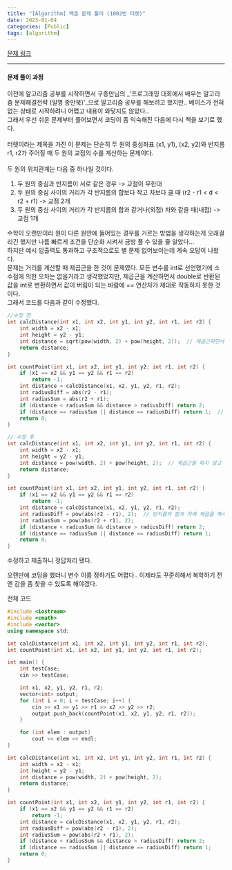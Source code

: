 ```yaml
---
title: "[Algorithm] 백준 문제 풀이 (1002번 터렛)"
date: 2023-01-04
categories: [Public]
tags: [algorithm]
---
```


[문제 링크](https://www.acmicpc.net/problem/1002 "터렛")

---

#### 문제 풀이 과정

이전에 알고리즘 공부를 시작하면서 구종만님의 _'프로그래밍 대회에서 배우는 알고리즘 문제해결전략 (일명 종만북)'_으로 알고리즘 공부를 해보려고 했지만.. 베이스가 전혀 없는 상태로 시작하려니 어렵고 내용이 와닿지도 않았다..<br>
그래서 우선 쉬운 문제부터 풀어보면서 코딩이 좀 익숙해진 다음에 다시 책을 보기로 했다.<br>
<br>
터렛이라는 제목을 가진 이 문제는 단순히 두 원의 중심좌표 (x1, y1), (x2, y2)와 반지름 r1, r2가 주어질 때 두 원의 교점의 수를 계산하는 문제이다.<br>
<br>두 원의 위치관계는 다음 중 하나일 것이다.<br>
1. 두 원의 중심과 반지름이 서로 같은 경우 -> 교점이 무한대
2. 두 원의 중심 사이의 거리가 각 반지름의 합보다 작고 차보다 클 때 (r2 - r1 < d < r2 + r1) -> 교점 2개
3. 두 원의 중심 사이의 거리가 각 반지름의 합과 같거나(외접) 차와 같을 때(내접) -> 교점 1개

 수학이 오랜만이라 원이 다른 원안에 들어있는 경우를 거르는 방법을 생각하는게 오래걸리긴 했지만 나름 빠르게 조건을 단순화 시켜서 금방 풀 수 있을 줄 알았다...<br>
 하지만 예시 입출력도 통과하고 구조적으로도 별 문제 없어보이는데 계속 오답이 나왔다. <br>
 문제는 거리를 계산할 때 제곱근을 한 것이 문제였다. 모든 변수를 int로 선언했기에 소수점에 의한 오차는 없을거라고 생각했었지만, 제곱근을 계산하면서 double로 반환된 값을 int로 변환하면서 값이 버림이 되는 바람에 == 연산자가 제대로 작동하지 못한 것이다.<br>
그래서 코드를 다음과 같이 수정했다.<br>
~~~cpp
//수정 전
int calcDistance(int x1, int x2, int y1, int y2, int r1, int r2) {
	int width = x2 - x1;
	int height = y2 - y1;
	int distance = sqrt(pow(width, 2) + pow(height, 2));  // 제곱근하면서 double형이 int형으로 강제 변환
	return distance;
}

int countPoint(int x1, int x2, int y1, int y2, int r1, int r2) {
	if (x1 == x2 && y1 == y2 && r1 == r2)
		return -1;
	int distance = calcDistance(x1, x2, y1, y2, r1, r2);
	int radiusDiff = abs(r2 - r1);
	int radiusSum = abs(r2 + r1);
	if (distance < radiusSum && distance > radiusDiff) return 2;
	if (distance == radiusSum || distance == radiusDiff) return 1;  // distance는 값이 버림됐었기에 값이 정확하지 않을 수 있음
	return 0;
}

// 수정 후
int calcDistance(int x1, int x2, int y1, int y2, int r1, int r2) {
	int width = x2 - x1;
	int height = y2 - y1;
	int distance = pow(width, 2) + pow(height, 2);  // 제곱근을 하지 않고
	return distance;
}

int countPoint(int x1, int x2, int y1, int y2, int r1, int r2) {
	if (x1 == x2 && y1 == y2 && r1 == r2)
		return -1;
	int distance = calcDistance(x1, x2, y1, y2, r1, r2);
	int radiusDiff = pow(abs(r2 - r1), 2);  // 반지름의 합과 차에 제곱을 해서 비교함
	int radiusSum = pow(abs(r2 + r1), 2);
	if (distance < radiusSum && distance > radiusDiff) return 2;
	if (distance == radiusSum || distance == radiusDiff) return 1;
	return 0;
}
~~~
수정하고 제출하니 정답처리 됐다.<br>

 오랜만에 코딩을 했더니 변수 이름 정하기도 어렵다.. 이제라도 꾸준히해서 복학하기 전엔 감을 좀 찾을 수 있도록 해야겠다.<br>


전체 코드
~~~cpp
#include <iostream>
#include <cmath>
#include <vector>
using namespace std;

int calcDistance(int x1, int x2, int y1, int y2, int r1, int r2);
int countPoint(int x1, int x2, int y1, int y2, int r1, int r2);

int main() {
	int testCase;
	cin >> testCase;

	int x1, x2, y1, y2, r1, r2;
	vector<int> output;
	for (int i = 0; i < testCase; i++) {
		cin >> x1 >> y1 >> r1 >> x2 >> y2 >> r2;
		output.push_back(countPoint(x1, x2, y1, y2, r1, r2));
	}

	for (int elem : output)
		cout << elem << endl;
}

int calcDistance(int x1, int x2, int y1, int y2, int r1, int r2) {
	int width = x2 - x1;
	int height = y2 - y1;
	int distance = pow(width, 2) + pow(height, 2);
	return distance;
}

int countPoint(int x1, int x2, int y1, int y2, int r1, int r2) {
	if (x1 == x2 && y1 == y2 && r1 == r2)
		return -1;
	int distance = calcDistance(x1, x2, y1, y2, r1, r2);
	int radiusDiff = pow(abs(r2 - r1), 2);
	int radiusSum = pow(abs(r2 + r1), 2);
	if (distance < radiusSum && distance > radiusDiff) return 2;
	if (distance == radiusSum || distance == radiusDiff) return 1;
	return 0;
}
~~~
